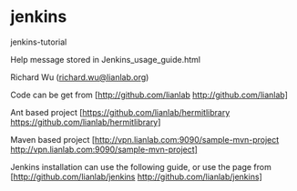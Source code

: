 jenkins
=======

jenkins-tutorial

Help message stored in Jenkins_usage_guide.html

Richard Wu (richard.wu@lianlab.org)


Code can be get from [http://github.com/lianlab http://github.com/lianlab]

Ant based project [https://github.com/lianlab/hermitlibrary https://github.com/lianlab/hermitlibrary]

Maven based project [http://vpn.lianlab.com:9090/sample-mvn-project http://vpn.lianlab.com:9090/sample-mvn-project]


Jenkins installation can use the following guide, or use the page from [http://github.com/lianlab/jenkins http://github.com/lianlab/jenkins]


